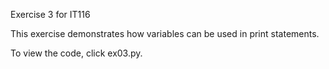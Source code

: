Exercise 3 for IT116

This exercise demonstrates how variables can be used in print statements.

To view the code, click ex03.py.
